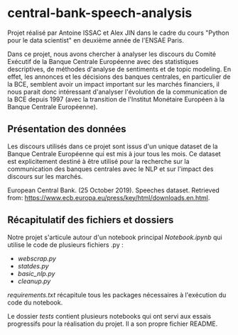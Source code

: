 # central-bank-speech-analysis

Projet réalisé par Antoine ISSAC et Alex JIN dans le cadre du cours "Python pour le data scientist" en deuxième année de l'ENSAE Paris.

Dans ce projet, nous avons chercher à analyser les discours du Comité Exécutif de la Banque Centrale Européenne avec des statistiques descriptives, de méthodes d'analyse de sentiments et de topic modeling. En effet, les annonces et les décisions des banques centrales, en particulier de la BCE, semblent avoir un impact important sur les marchés financiers, il nous parait donc intéressant d'analyser l'évolution de la communication de la BCE depuis 1997 (avec la transition de l'Institut Monétaire Européen à la Banque Centrale Européenne).

## Présentation des données

Les discours utilisés dans ce projet sont issus d'un unique dataset de la Banque Centrale Européenne qui est mis à jour tous les mois. Ce dataset est explicitement destiné à être utilisé pour la recherche sur la communication des banques centrales avec le NLP et sur l'impact des discours sur les marchés.

European Central Bank. (25 October 2019). Speeches dataset. Retrieved from: https://www.ecb.europa.eu/press/key/html/downloads.en.html.

## Récapitulatif des fichiers et dossiers

Notre projet s'articule autour d'un notebook principal *Notebook.ipynb* qui utilise le code de plusieurs fichiers .py :

- *webscrap.py*
- *statdes.py*
- *basic_nlp.py*
- *cleanup.py*

*requirements.txt* récapitule tous les packages nécessaires à l'exécution du code du notebook.

Le dossier *tests* contient plusieurs notebooks qui ont servi aux essais progressifs pour la réalisation du projet. Il a son propre fichier README.


